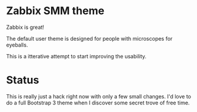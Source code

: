 # Zabbix SMM theme

Zabbix is great!

The default user theme is designed for people with microscopes for eyeballs.

This is a itterative attempt to start improving the usability.

# Status
This is really just a hack right now with only a few small changes. I'd love to do a full Bootstrap 3 theme when I discover some secret trove of free time.
